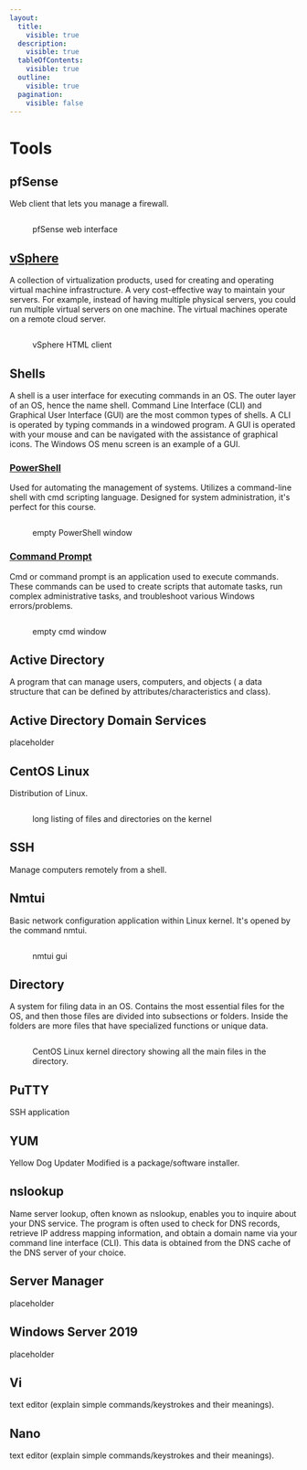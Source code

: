 ```yaml
---
layout:
  title:
    visible: true
  description:
    visible: true
  tableOfContents:
    visible: true
  outline:
    visible: true
  pagination:
    visible: false
---
```


# Tools

## pfSense

Web client that lets you manage a firewall.

<figure><img src="../.gitbook/assets/image (1) (1) (1) (1) (1) (1) (1) (1) (1) (1).png" alt=""><figcaption><p>pfSense web interface</p></figcaption></figure>

## [vSphere](https://www.vmware.com/products/vsphere.html)

A collection of virtualization products, used for creating and operating virtual machine infrastructure. A very cost-effective way to maintain your servers. For example, instead of having multiple physical servers, you could run multiple virtual servers on one machine. The virtual machines operate on a remote cloud server.     &#x20;

<figure><img src="../.gitbook/assets/image (5) (1) (1) (1) (1).png" alt=""><figcaption><p>vSphere HTML client </p></figcaption></figure>

## Shells

A shell is a user interface for executing commands in an OS. The outer layer of an OS, hence the name shell. Command Line Interface (CLI) and Graphical User Interface (GUI) are the most common types of shells. A CLI is operated by typing commands in a windowed program. A GUI is operated with your mouse and can be navigated with the assistance of graphical icons. The Windows OS menu screen is an example of a GUI.

### [PowerShell](https://learn.microsoft.com/en-us/powershell/scripting/overview?view=powershell-7.3)

Used for automating the management of systems. Utilizes a command-line shell with cmd scripting language. Designed for system administration, it's perfect for this course. &#x20;

<figure><img src="../.gitbook/assets/image (4) (1) (1) (1) (1).png" alt=""><figcaption><p>empty PowerShell window</p></figcaption></figure>

### [Command Prompt](https://learn.microsoft.com/en-us/windows-server/administration/windows-commands/windows-commands)&#x20;

Cmd or command prompt is an application used to execute commands. These commands can be used to create scripts that automate tasks, run complex administrative tasks, and troubleshoot various Windows errors/problems.&#x20;

<figure><img src="../.gitbook/assets/image (3) (1) (1) (1) (1) (1).png" alt=""><figcaption><p>empty cmd window </p></figcaption></figure>

## Active Directory&#x20;

A program that can manage users, computers, and objects ( a data structure that can be defined by attributes/characteristics and class).&#x20;

## Active Directory Domain Services

placeholder &#x20;

## CentOS Linux

Distribution of Linux.&#x20;

<figure><img src="../.gitbook/assets/image (1) (1) (1) (1) (1) (1).png" alt=""><figcaption><p>long listing of files and directories on the kernel</p></figcaption></figure>

## SSH

Manage computers remotely from a shell.&#x20;

## Nmtui&#x20;

Basic network configuration application within Linux kernel. It's opened by the command nmtui.

<figure><img src="../.gitbook/assets/image (3) (1) (1) (1) (1).png" alt=""><figcaption><p>nmtui gui</p></figcaption></figure>

## Directory&#x20;

A system for filing data in an OS. Contains the most essential files for the OS, and then those files are divided into subsections or folders. Inside the folders are more files that have specialized functions or unique data.

<figure><img src="../.gitbook/assets/image (4) (1) (1) (1).png" alt=""><figcaption><p>CentOS Linux kernel directory showing all the main files in the directory.</p></figcaption></figure>

## PuTTY&#x20;

SSH application&#x20;

## YUM&#x20;

Yellow Dog Updater Modified is a package/software installer.&#x20;

## nslookup

Name server lookup, often known as nslookup, enables you to inquire about your DNS service. The program is often used to check for DNS records, retrieve IP address mapping information, and obtain a domain name via your command line interface (CLI). This data is obtained from the DNS cache of the DNS server of your choice.

## Server Manager

placeholder

## Windows Server 2019

placeholder&#x20;

## Vi&#x20;

text editor (explain simple commands/keystrokes and their meanings).&#x20;

## Nano&#x20;

text editor (explain simple commands/keystrokes and their meanings).&#x20;
